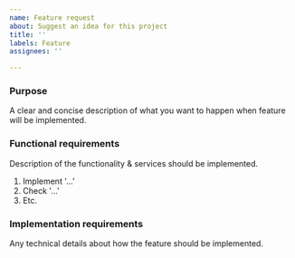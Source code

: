 ```yaml
---
name: Feature request
about: Suggest an idea for this project
title: ''
labels: Feature
assignees: ''

---
```


### Purpose
A clear and concise description of what you want to happen when feature will be implemented.

### Functional requirements
Description of the functionality & services should be implemented.

1. Implement '...'
2. Check '...'
3. Etc.

### Implementation requirements
Any technical details about how the feature should be implemented.
